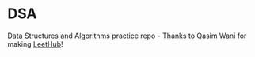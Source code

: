 # DSA
Data Structures and Algorithms practice repo - Thanks to Qasim Wani for making [LeetHub](https://github.com/QasimWani/LeetHub)!
